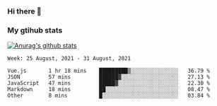 ### Hi there 👋

### My gtihub stats

[![Anurag's github stats](https://github-readme-stats.vercel.app/api?username=gaozhidong)](https://github.com/gaozhidong/github-readme-stats)

<!--START_SECTION:waka-->
```text
Week: 25 August, 2021 - 31 August, 2021

Vue.js       1 hr 18 mins    █████████▒░░░░░░░░░░░░░░░   36.79 % 
JSON         57 mins         ██████▓░░░░░░░░░░░░░░░░░░   27.13 % 
JavaScript   47 mins         █████▓░░░░░░░░░░░░░░░░░░░   22.30 % 
Markdown     18 mins         ██░░░░░░░░░░░░░░░░░░░░░░░   08.47 % 
Other        8 mins          █░░░░░░░░░░░░░░░░░░░░░░░░   03.84 % 
```
<!--END_SECTION:waka-->